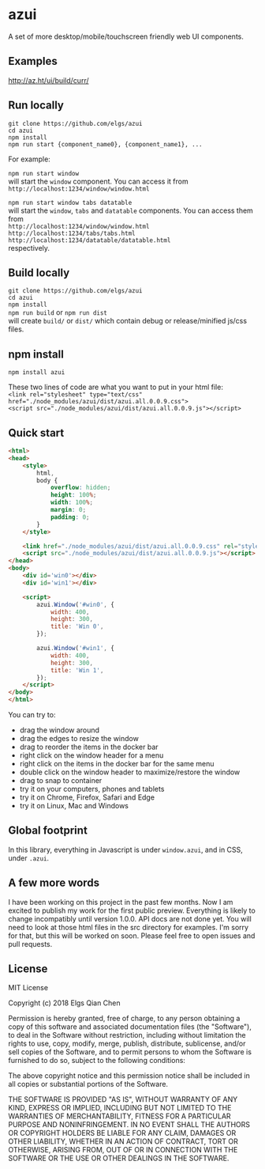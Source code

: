 # azui
A set of more desktop/mobile/touchscreen friendly web UI components.

## Examples
http://az.ht/ui/build/curr/  

## Run locally
`git clone https://github.com/elgs/azui`  
`cd azui`  
`npm install`  
`npm run start {component_name0}, {component_name1}, ...`  

For example:  

`npm run start window`  
will start the `window` component. You can access it from  
`http://localhost:1234/window/window.html`

`npm run start window tabs datatable`  
will start the `window`, `tabs` and `datatable` components. You can access them from  
`http://localhost:1234/window/window.html`  
`http://localhost:1234/tabs/tabs.html`  
`http://localhost:1234/datatable/datatable.html`  
respectively.

## Build locally
`git clone https://github.com/elgs/azui`  
`cd azui`  
`npm install`  
`npm run build` or `npm run dist`  
will create `build/` or `dist/` which contain debug or release/minified js/css files.

## npm install
`npm install azui`  

These two lines of code are what you want to put in your html file:  
`<link rel="stylesheet" type="text/css" href="./node_modules/azui/dist/azui.all.0.0.9.css">`  
`<script src="./node_modules/azui/dist/azui.all.0.0.9.js"></script>`

## Quick start
```html
<html>
<head>
    <style>
        html,
        body {
            overflow: hidden;
            height: 100%;
            width: 100%;
            margin: 0;
            padding: 0;
        }
    </style>

    <link href="./node_modules/azui/dist/azui.all.0.0.9.css" rel="stylesheet">
    <script src="./node_modules/azui/dist/azui.all.0.0.9.js"></script>
</head>
<body>
    <div id='win0'></div>
    <div id='win1'></div>

    <script>
        azui.Window('#win0', {
            width: 400,
            height: 300,
            title: 'Win 0',
        });

        azui.Window('#win1', {
            width: 400,
            height: 300,
            title: 'Win 1',
        });
    </script>
</body>
</html>
```
You can try to:  
* drag the window around
* drag the edges to resize the window
* drag to reorder the items in the docker bar
* right click on the window header for a menu
* right click on the items in the docker bar for the same menu
* double click on the window header to maximize/restore the window
* drag to snap to container
* try it on your computers, phones and tablets
* try it on Chrome, Firefox, Safari and Edge
* try it on Linux, Mac and Windows

## Global footprint
In this library, everything in Javascript is under `window.azui`, and in CSS, under `.azui`.

## A few more words
I have been working on this project in the past few months. Now I am excited to publish my work for the first public preview. Everything is likely to change incompatibly until version 1.0.0. API docs are not done yet. You will need to look at those html files in the src directory for examples. I'm sorry for that, but this will be worked on soon. Please feel free to open issues and pull requests.

## License
MIT License

Copyright (c) 2018 Elgs Qian Chen

Permission is hereby granted, free of charge, to any person obtaining a copy
of this software and associated documentation files (the "Software"), to deal
in the Software without restriction, including without limitation the rights
to use, copy, modify, merge, publish, distribute, sublicense, and/or sell
copies of the Software, and to permit persons to whom the Software is
furnished to do so, subject to the following conditions:

The above copyright notice and this permission notice shall be included in all
copies or substantial portions of the Software.

THE SOFTWARE IS PROVIDED "AS IS", WITHOUT WARRANTY OF ANY KIND, EXPRESS OR
IMPLIED, INCLUDING BUT NOT LIMITED TO THE WARRANTIES OF MERCHANTABILITY,
FITNESS FOR A PARTICULAR PURPOSE AND NONINFRINGEMENT. IN NO EVENT SHALL THE
AUTHORS OR COPYRIGHT HOLDERS BE LIABLE FOR ANY CLAIM, DAMAGES OR OTHER
LIABILITY, WHETHER IN AN ACTION OF CONTRACT, TORT OR OTHERWISE, ARISING FROM,
OUT OF OR IN CONNECTION WITH THE SOFTWARE OR THE USE OR OTHER DEALINGS IN THE
SOFTWARE.